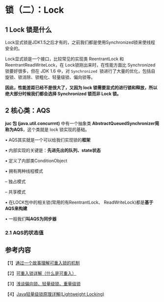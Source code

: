 # 锁（二）：Lock

## 1 Lock 锁是什么

Lock显式锁是JDK1.5之后才有的，之前我们都是使用Synchronized锁来使线程安全的。

Lock显式锁是一个接口，比较常见的实现类 ReentrantLock 和 ReentrantReadWriteLock，在 Lock锁刚出来时，在性能方面比 Synchronized 锁要好很多，但在 JDK 1.6 中，对 `Synchronized `锁进行了大量的优化，包括自旋锁、锁消除、锁粗化、轻量级锁、偏向锁等。

**因此，性能差距已经不是很大了，又因为 lock 锁需要显式的进行锁和释放，所以绝大部分时候我们都会选择 Synchronized 锁而非 Lock 锁。**

## 2 核心类：AQS

**juc 包 (java.util.concurrnt)** 中有一个抽象类 **AbstractQueuedSynchronizer简称为AQS**，这个类就是 lock 锁实现的基础。

•       AQS其实就是一个可以给我们实现锁的**框架**

•       内部实现的关键是：**先进先出的队列、state状态**

•       定义了内部类ConditionObject

•       拥有两种线程模式

–      独占模式

–      共享模式

•       在LOCK包中的相关锁(常用的有ReentrantLock、 ReadWriteLock)都是**基于AQS来构建**

•       一般我们**叫AQS为同步器**

### 2.1 AQS的状态值



## 参考内容

【1】[通过一个故事理解可重入锁的机制](https://www.cnblogs.com/gxyandwmm/p/9387833.html)

【2】[可重入锁详解（什么是可重入）](https://blog.csdn.net/w8y56f/article/details/89554060)

【3】[浅谈偏向锁、轻量级锁、重量级锁](https://www.jianshu.com/p/36eedeb3f912)

【4】[Java轻量级锁原理详解(Lightweight Locking)](https://blog.csdn.net/qq_35124535/article/details/70312553)